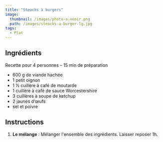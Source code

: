 ```yaml
---
title: "Steacks à burgers"
image: 
  thumbnail: /images/photo-a-venir.png
  path: /images/steacks-a-burger-lg.jpg
tags:
  - Plat
---
```


## Ingrédients

Recette pour 4 personnes – 15 min de préparation

* 600 g de viande hachée
* 1 petit oignon
* 1 ½ cuillère à café de moutarde
* 1 cuillère à café de sauce Worcestershire
* 3 cuillères à soupe de ketchup
* 2 jaunes d’œufs
* sel et poivre

## Instructions

1. **Le mélange** : Mélanger l'ensemble des ingrédients. Laisser reposer 1h.